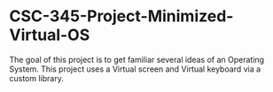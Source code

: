 # CSC-345-Project-Minimized-Virtual-OS
The goal of this project is to get familiar several ideas of an Operating System. This project uses a Virtual screen and Virtual keyboard via a custom library.
